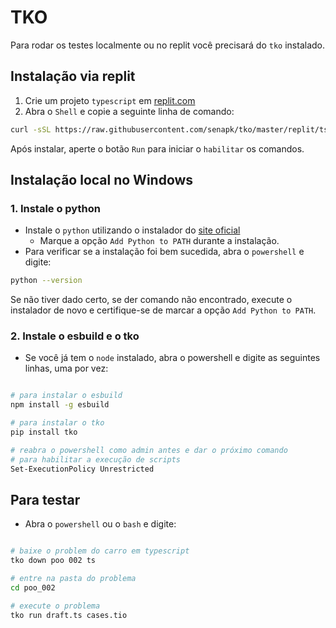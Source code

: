 # TKO

Para rodar os testes localmente ou no replit você precisará do `tko` instalado.

## Instalação via replit

1. Crie um projeto `typescript` em [replit.com](https://replit.com)
2. Abra o `Shell` e copie a seguinte linha de comando:

```bash
curl -sSL https://raw.githubusercontent.com/senapk/tko/master/replit/ts/update.sh | bash
```

Após instalar, aperte o botão `Run` para iniciar o `habilitar` os comandos.

## Instalação local no Windows

### 1. Instale o python

- Instale o `python` utilizando o instalador do [site oficial](https://www.python.org/downloads/)
  - Marque a opção `Add Python to PATH` durante a instalação.
- Para verificar se a instalação foi bem sucedida, abra o `powershell` e digite:

```bash
python --version
```

Se não tiver dado certo, se der comando não encontrado, execute o instalador de novo e certifique-se de marcar a opção `Add Python to PATH`.

### 2. Instale o esbuild e o tko

- Se você já tem o `node` instalado, abra o powershell e digite as seguintes linhas, uma por vez:

```bash

# para instalar o esbuild
npm install -g esbuild

# para instalar o tko
pip install tko

# reabra o powershell como admin antes e dar o próximo comando
# para habilitar a execução de scripts
Set-ExecutionPolicy Unrestricted
```

## Para testar

- Abra o `powershell` ou o `bash` e digite:

```bash

# baixe o problem do carro em typescript
tko down poo 002 ts

# entre na pasta do problema
cd poo_002

# execute o problema
tko run draft.ts cases.tio
```
